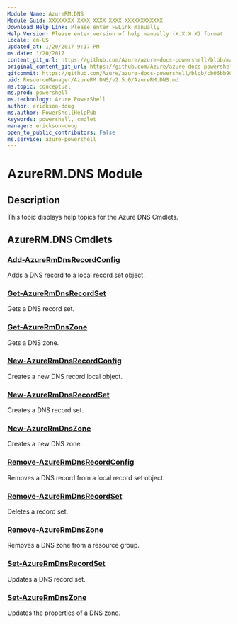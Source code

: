 ```yaml
---
Module Name: AzureRM.DNS
Module Guid: XXXXXXXX-XXXX-XXXX-XXXX-XXXXXXXXXXXX
Download Help Link: Please enter FwLink manually
Help Version: Please enter version of help manually (X.X.X.X) format
Locale: en-US
updated_at: 1/20/2017 9:17 PM
ms.date: 1/20/2017
content_git_url: https://github.com/Azure/azure-docs-powershell/blob/master/azureps-cmdlets-docs/ResourceManager/AzureRM.DNS/v2.5.0/AzureRM.DNS.md
original_content_git_url: https://github.com/Azure/azure-docs-powershell/blob/master/azureps-cmdlets-docs/ResourceManager/AzureRM.DNS/v2.5.0/AzureRM.DNS.md
gitcommit: https://github.com/Azure/azure-docs-powershell/blob/cb06bb906911a2a2e1f57adbafe0c0c97a0b205b/azureps-cmdlets-docs/ResourceManager/AzureRM.DNS/v2.5.0/AzureRM.DNS.md
uid: ResourceManager/AzureRM.DNS/v2.5.0/AzureRM.DNS.md
ms.topic: conceptual
ms.prod: powershell
ms.technology: Azure PowerShell
author: erickson-doug
ms.author: PowerShellHelpPub
keywords: powershell, cmdlet
manager: erickson-doug
open_to_public_contributors: False
ms.service: azure-powershell
---
```


# AzureRM.DNS Module
## Description
This topic displays help topics for the Azure DNS Cmdlets.

## AzureRM.DNS Cmdlets
### [Add-AzureRmDnsRecordConfig](Add-AzureRmDnsRecordConfig.md)
Adds a DNS record to a local record set object.

### [Get-AzureRmDnsRecordSet](Get-AzureRmDnsRecordSet.md)
Gets a DNS record set.

### [Get-AzureRmDnsZone](Get-AzureRmDnsZone.md)
Gets a DNS zone.

### [New-AzureRmDnsRecordConfig](New-AzureRmDnsRecordConfig.md)
Creates a new DNS record local object.

### [New-AzureRmDnsRecordSet](New-AzureRmDnsRecordSet.md)
Creates a DNS record set.

### [New-AzureRmDnsZone](New-AzureRmDnsZone.md)
Creates a new DNS zone.

### [Remove-AzureRmDnsRecordConfig](Remove-AzureRmDnsRecordConfig.md)
Removes a DNS record from a local record set object.

### [Remove-AzureRmDnsRecordSet](Remove-AzureRmDnsRecordSet.md)
Deletes a record set.

### [Remove-AzureRmDnsZone](Remove-AzureRmDnsZone.md)
Removes a DNS zone from a resource group.

### [Set-AzureRmDnsRecordSet](Set-AzureRmDnsRecordSet.md)
Updates a DNS record set.

### [Set-AzureRmDnsZone](Set-AzureRmDnsZone.md)
Updates the properties of a DNS zone.

